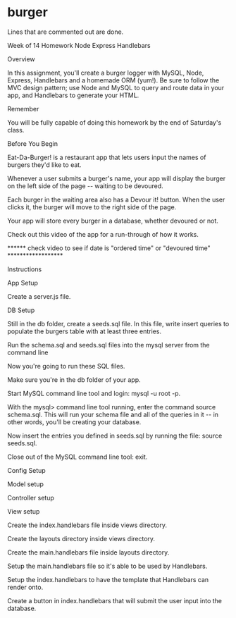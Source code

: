 # burger

Lines that are commented out are done.

Week of 14 Homework Node Express Handlebars

Overview

In this assignment, you'll create a burger logger with MySQL, Node, Express, Handlebars and a homemade ORM (yum!). Be sure to follow the MVC design pattern; use Node and MySQL to query and route data in your app, and Handlebars to generate your HTML.

Remember

You will be fully capable of doing this homework by the end of Saturday's class.

Before You Begin

Eat-Da-Burger! is a restaurant app that lets users input the names of burgers they'd like to eat.

Whenever a user submits a burger's name, your app will display the burger on the left side of the page -- waiting to be devoured.

Each burger in the waiting area also has a Devour it! button. When the user clicks it, the burger will move to the right side of the page.

Your app will store every burger in a database, whether devoured or not.

Check out this video of the app for a run-through of how it works.

******  check video to see if date is "ordered time" or "devoured time"  ******************



Instructions

App Setup

<!-- Create a GitHub repo called burger and clone it to your computer. -->

<!-- Make a package.json file by running npm init from the command line.

Install the Express npm package: npm install express --save.
 -->
Create a server.js file.

<!-- Install the Handlebars npm package: npm install express-handlebars --save.

Install the method-override npm package: npm install method-override --save.

Install the body-parser npm package: npm install body-parser --save.

Install MySQL npm package: npm install mysql --save.
 -->
<!-- Require the following npm packages inside of the server.js file:

express
method-override
body-parser -->


DB Setup

<!-- Inside your burger directory, create a folder named db.
 -->
<!-- In the db folder, create a file named schema.sql. Write SQL queries this file that do the following: -->
<!-- 
Create the burgers_db.
Switch to or use the burgers_db.
Create a burgers table with these fields:
id: an auto incrementing int that serves as the primary key.
burger_name: a string.
devoured: a boolean.
date: a TIMESTAMP. -->
Still in the db folder, create a seeds.sql file. In this file, write insert queries to populate the burgers table with at least three entries.

Run the schema.sql and seeds.sql files into the mysql server from the command line

Now you're going to run these SQL files.

Make sure you're in the db folder of your app.

Start MySQL command line tool and login: mysql -u root -p.

With the mysql> command line tool running, enter the command source schema.sql. This will run your schema file and all of the queries in it -- in other words, you'll be creating your database.

Now insert the entries you defined in seeds.sql by running the file: source seeds.sql.

Close out of the MySQL command line tool: exit.

Config Setup

<!-- Inside your burger directory, create a folder named config. -->

<!-- Create a connection.js file inside config directory.

Inside the connection.js file, setup the code to connect Node to MySQL.

Export the connection. -->
<!-- 
Create an orm.js file inside config directory.

Import (require) connection.js into orm.js

In the orm.js file, create the methods that will execute the necessary MySQL commands in the controllers. These are the methods you will need to use in order to retrieve and store data in your database. -->

<!-- all()
create()
update() -->
<!-- Export the ORM object in module.exports. -->

Model setup

<!-- Inside your burger directory, create a folder named models. -->

<!-- In models, make a burger.js file.

Inside burger.js, import orm.js into burger.js

Also inside burger.js, create the code that will call the ORM functions using burger specific input for the ORM.

Export at the end of the burger.js file.
 -->
Controller setup

<!-- Inside your burger directory, create a folder named controllers. -->

<!-- In controllers, create the burgers_controller.js file.

Inside the burgers_controller.js file, import the following:

Express
burger.js
Create the router for the app, and export the router at the end of your file. -->

View setup

<!-- Inside your burger directory, create a folder named views. -->

Create the index.handlebars file inside views directory.

Create the layouts directory inside views directory.

Create the main.handlebars file inside layouts directory.

Setup the main.handlebars file so it's able to be used by Handlebars.

Setup the index.handlebars to have the template that Handlebars can render onto.

Create a button in index.handlebars that will submit the user input into the database.

<!-- Directory structure

All the recommended files and directories from the steps above should look like the following structure:

.
├── config
│   ├── connection.js
│   └── orm.js
│ 
├── controllers
│   └── burgers_controller.js
│
├── db
│   ├── schema.sql
│   └── seeds.sql
│
├── models
│   └── burger.js
│ 
├── node_modules
│ 
├── package.json
│
├── public
│   ├── assets
│   │   ├── css
│   │   │   └── burger_style.css
│   │   └── img
│   │       └── burger.png
│   └── test.html
│
├── server.js
│
└── views
    ├── index.handlebars
    └── layouts
        └── main.handlebars -->
